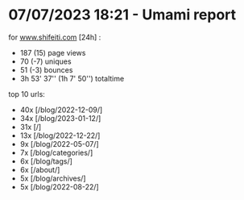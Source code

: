# 07/07/2023 18:21 - Umami report
for www.shifeiti.com [24h] :

 - 187 (15) page views
 - 70 (-7) uniques
 - 51 (-3) bounces
 - 3h 53' 37'' (1h 7' 50'') totaltime


top 10 urls:
 - 40x [/blog/2022-12-09/]
 - 34x [/blog/2023-01-12/]
 - 31x [/]
 - 13x [/blog/2022-12-22/]
 - 9x [/blog/2022-05-07/]
 - 7x [/blog/categories/]
 - 6x [/blog/tags/]
 - 6x [/about/]
 - 5x [/blog/archives/]
 - 5x [/blog/2022-08-22/]


